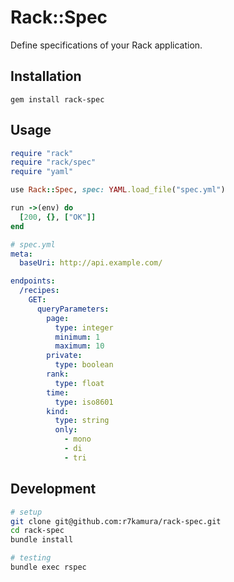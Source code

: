 # Rack::Spec
Define specifications of your Rack application.

## Installation
```
gem install rack-spec
```

## Usage
```ruby
require "rack"
require "rack/spec"
require "yaml"

use Rack::Spec, spec: YAML.load_file("spec.yml")

run ->(env) do
  [200, {}, ["OK"]]
end
```

```yaml
# spec.yml
meta:
  baseUri: http://api.example.com/

endpoints:
  /recipes:
    GET:
      queryParameters:
        page:
          type: integer
          minimum: 1
          maximum: 10
        private:
          type: boolean
        rank:
          type: float
        time:
          type: iso8601
        kind:
          type: string
          only:
            - mono
            - di
            - tri
```

## Development
```sh
# setup
git clone git@github.com:r7kamura/rack-spec.git
cd rack-spec
bundle install

# testing
bundle exec rspec
```
